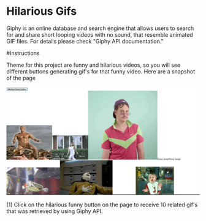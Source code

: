 # Hilarious Gifs

Giphy is an online database and search engine that allows users to search for and share short looping videos with no sound, that resemble
animated GIF files. For details please check "Giphy API documentation." 

#Instructions

Theme for this project are funny and hilarious videos, so you will see different buttons generating gif's for that funny video. Here are a snapshot of
the page

![](images/giphy.png)

(1) Click on the hilarious funny button on the page to receive 10 related gif's that was retrieved by using Giphy API.
